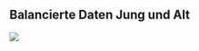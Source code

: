 ## Balancierte Daten Jung und Alt
![](https://asset.cml.dev/f74f33109b164c7d436fb0b76981ceb7df190d23?cml=png)
